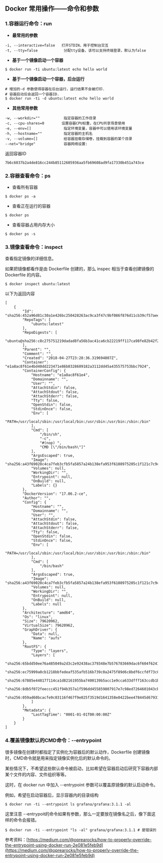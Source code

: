 ## Docker 常用操作——命令和参数

### 1.容器运行命令：run

* **最常用的参数**

```
-i, --interactive=false   打开STDIN，用于控制台交互    
-t, --tty=false            分配tty设备，该可以支持终端登录，默认为false    
```

* **基于一个镜像启动一个容器**

```shell
$ docker run -ti ubuntu:latest echo hello world
```

* **基于一个镜像启动一个容器，后台运行**

```shell
# 增加的-d 参数使得容器在后台运行，运行结果不会被打印.
# 容器启动后会返回一个容器ID.
$ docker run -ti -d ubuntu:latest echo hello world
```

* **其他常用参数**

```
-w, --workdir=""           指定容器的工作目录   
-c, --cpu-shares=0        设置容器CPU权重，在CPU共享场景使用    
-e, --env=[]               指定环境变量，容器中可以使用该环境变量    
-h, --hostname=""          指定容器的主机名    
-v, --volume=[]            给容器挂载存储卷，挂载到容器的某个目录 
--net="bridge"             容器网络设置:
```

  返回容器ID
  
```shell
7b6c6037b2a4de816cc244b85112605936aa5fb69608ad9fa17330b451a743ce
```

### 2.容器查看命令：ps

* 查看所有容器

```shell
$ docker ps -a
```

* 查看正在运行的容器

```shell
$ docker ps
```

* 查看容器占用内存大小

```shell
$ docker ps -s
```

### 3.镜像查看命令：inspect

查看指定镜像的详细信息。

如果把镜像都看作是由 Dockerfile 创建的，那么 inspec 相当于查看创建镜像的 Dockerfile 的内容。

```shell
$ docker inspect ubuntu:latest
```

以下为返回内容
```shell
[
    {
        "Id": "sha256:452a96d81c30a1e426bc250428263ac9ca3f47c9bf086f876d11cb39cf57aeec",
        "RepoTags": [
            "ubuntu:latest"
        ],
        "RepoDigests": [
            "ubuntu@sha256:c8c275751219dadad8fa56b3ac41ca6cb22219ff117ca98fe82b42f24e1ba64e"
        ],
        "Parent": "",
        "Comment": "",
        "Created": "2018-04-27T23:28:36.319694807Z",
        "Container": "e1a8ac8f61e4bd40dd223471e86b0328609182a3112dd45a435575753bbc7924",
        "ContainerConfig": {
            "Hostname": "e1a8ac8f61e4",
            "Domainname": "",
            "User": "",
            "AttachStdin": false,
            "AttachStdout": false,
            "AttachStderr": false,
            "Tty": false,
            "OpenStdin": false,
            "StdinOnce": false,
            "Env": [
                "PATH=/usr/local/sbin:/usr/local/bin:/usr/sbin:/usr/bin:/sbin:/bin"
            ],
            "Cmd": [
                "/bin/sh",
                "-c",
                "#(nop) ",
                "CMD [\"/bin/bash\"]"
            ],
            "ArgsEscaped": true,
            "Image": "sha256:a43f69020c4ca7feb3cfb5fa5857a24b138efa953f6108975205c1f121c7c9cb",
            "Volumes": null,
            "WorkingDir": "",
            "Entrypoint": null,
            "OnBuild": null,
            "Labels": {}
        },
        "DockerVersion": "17.06.2-ce",
        "Author": "",
        "Config": {
            "Hostname": "",
            "Domainname": "",
            "User": "",
            "AttachStdin": false,
            "AttachStdout": false,
            "AttachStderr": false,
            "Tty": false,
            "OpenStdin": false,
            "StdinOnce": false,
            "Env": [
                "PATH=/usr/local/sbin:/usr/local/bin:/usr/sbin:/usr/bin:/sbin:/bin"
            ],
            "Cmd": [
                "/bin/bash"
            ],
            "ArgsEscaped": true,
            "Image": "sha256:a43f69020c4ca7feb3cfb5fa5857a24b138efa953f6108975205c1f121c7c9cb",
            "Volumes": null,
            "WorkingDir": "",
            "Entrypoint": null,
            "OnBuild": null,
            "Labels": null
        },
        "Architecture": "amd64",
        "Os": "linux",
        "Size": 79620962,
        "VirtualSize": 79620962,
        "GraphDriver": {
            "Data": null,
            "Name": "aufs"
        },
        "RootFS": {
            "Type": "layers",
            "Layers": [
                "sha256:65bdd50ee76a485049a2d3c2e92438ac379348e7b576783669dac6f604f6241b",
                "sha256:ec75999a0cb1218bbfedeaf535afb516b739c0a2475f89d6c8bdf6ccfdf73c85",
                "sha256:67885e448177114ca1d82161955ba7400139b5acc1e9cca633dfff163ccdb1b6",
                "sha256:8db5f072feeccc451f94b357a1f596dd455859807917e7c98ed7264601043cbf",
                "sha256:059ad60bcacfe9c03116f467f9e025f3519d1641358e0422bee478445d679313"
            ]
        },
        "Metadata": {
            "LastTagTime": "0001-01-01T00:00:00Z"
        }
    }
]
```


### 4.覆盖镜像默认的CMD命令：--entrypoint

  很多镜像在创建时都指定了实例化为容器后的默认动作，Dockerfile 创建镜像时，CMD命令就是用来指定镜像实例化后的默认命令的。

  某些情况下，不希望这些默认命令被启动，比如希望在容器启动后研究下容器内部某个文件的内容、文件组织等等。

  这时，在 docker run 中加入 --entrypoint 参数可以覆盖原镜像的默认启动命令。

  例如，希望在启动容器后，显示容器内的目录结构

  ```shell
  $ docker run -ti --entrypoint ls grafana/grafana:3.1.1 -al
  ```
  
  这里注意 --entrypoit的命令如果有参数，那么一定要放在镜像名之后，像下面这样的命令会报错。
  
  ```shell
  $ docker run -ti --entrypoint "ls -al" grafana/grafana:3.1.1 # 是错误的
  ```
  
  参考资料：[https://medium.com/@oprearocks/how-to-properly-override-the-entrypoint-using-docker-run-2e081e5feb9d](https://medium.com/@oprearocks/how-to-properly-override-the-entrypoint-using-docker-run-2e081e5feb9d)








